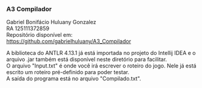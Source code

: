 ### A3 Compilador
Gabriel Bonifácio Huluany Gonzalez<br>
RA 125111372859<br>
Repositório disponível em: https://github.com/gabrielhuluany/A3_Compilador

A biblioteca do ANTLR 4.13.1 já está importada no projeto do Intellij IDEA e o arquivo .jar também está disponível neste diretório para facilitar.<br>
O arquivo "Input.txt" é onde você irá escrever o roteiro do jogo. Nele já está escrito um roteiro pré-definido para poder testar.<br>
A saída do programa está no arquivo "Compilado.txt".<br>